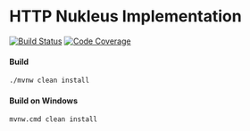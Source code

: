 # HTTP Nukleus Implementation

[![Build Status][build-status-image]][build-status]
[![Code Coverage][code-coverage-image]][code-coverage]

#### Build
```bash
./mvnw clean install
```
#### Build on Windows
```bash
mvnw.cmd clean install
```

[build-status-image]: https://travis-ci.com/reaktivity/nukleus-http.java.svg?branch=develop
[build-status]: https://travis-ci.com/reaktivity/nukleus-http.java
[code-coverage-image]: https://codecov.io/gh/reaktivity/nukleus-http.java/branch/develop/graph/badge.svg
[code-coverage]: https://codecov.io/gh/reaktivity/nukleus-http.java
